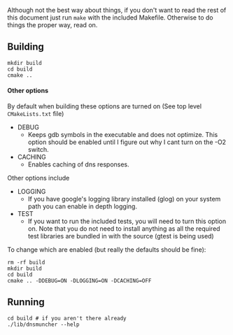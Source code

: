 Although not the best way about things, if you don't want to read the rest of
this document just run `make` with the included Makefile. Otherwise to do things
the proper way, read on.

Building
----------
```
mkdir build
cd build
cmake ..
```

#### Other options
By default when building these options are turned on (See top level
`CMakeLists.txt` file)

- DEBUG
	- Keeps gdb symbols in the executable and does not optimize. This option
	  should be enabled until I figure out why I cant turn on the -O2 switch.
- CACHING
	- Enables caching of dns responses.

Other options include

- LOGGING
	- If you have google's logging library installed (glog) on your system path
	  you can enable in depth logging.
- TEST
	- If you want to run the included tests, you will need to turn this option
	  on.  Note that you do not need to install anything as all the required
	  test libraries are bundled in with the source (gtest is being used)

To change which are enabled (but really the defaults should be fine):

```
rm -rf build
mkdir build
cd build
cmake .. -DDEBUG=ON -DLOGGING=ON -DCACHING=OFF
```


Running
-------
```
cd build # if you aren't there already
./lib/dnsmuncher --help
```

